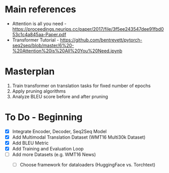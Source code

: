 # Main references
* Attention is all you need - https://proceedings.neurips.cc/paper/2017/file/3f5ee243547dee91fbd053c1c4a845aa-Paper.pdf
* Transformer Tutorial - https://github.com/bentrevett/pytorch-seq2seq/blob/master/6%20-%20Attention%20is%20All%20You%20Need.ipynb
# Masterplan
1. Train transformer on translation tasks for fixed number of epochs
2. Apply pruning algorithms
3. Analyze BLEU score before and after pruning

# To Do - Beginning
* [x] Integrate Encoder, Decoder, Seq2Seq Model
* [x] Add Multimodal Translation Dataset (WMT16 Multi30k Dataset)
* [x] Add BLEU Metric
* [x] Add Training and Evaluation Loop
* [ ] Add more Datasets (e.g. WMT16 News)
    - [ ] Choose framework for dataloaders (HuggingFace vs. Torchtext)

